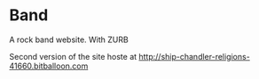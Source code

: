 # Band
A rock band website.  With ZURB



Second version of the site hoste at http://ship-chandler-religions-41660.bitballoon.com
